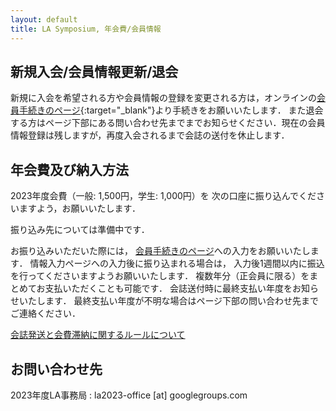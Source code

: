 ```yaml
---
layout: default
title: LA Symposium, 年会費/会員情報
---
```


## 新規入会/会員情報更新/退会
新規に入会を希望される方や会員情報の登録を変更される方は，オンラインの[会員手続きのページ](https://art.ist.hokudai.ac.jp/LA/kaiin/){:target="_blank"}より手続きをお願いいたします．
また退会する方はページ下部にある問い合わせ先までまでお知らせください．現在の会員情報登録は残しますが，再度入会されるまで会誌の送付を休止します．

## 年会費及び納入方法
2023年度会費（一般: 1,500円，学生: 1,000円）を 次の口座に振り込んでくださいますよう，お願いいたします．

振り込み先については準備中です．

お振り込みいただいた際には， [会員手続きのページ](https://art.ist.hokudai.ac.jp/LA/kaiin/)への入力をお願いいたします． 情報入力ページへの入力後に振り込まれる場合は， 入力後1週間以内に振込を行ってくださいますようお願いいたします．
複数年分（正会員に限る）をまとめてお支払いただくことも可能です． 会誌送付時に最終支払い年度をお知らせいたします． 最終支払い年度が不明な場合はページ下部の問い合わせ先までご連絡ください．

[会誌発送と会費滞納に関するルールについて](./rules.html)


 
## お問い合わせ先
2023年度LA事務局
: la2023-office [at] googlegroups.com
 
